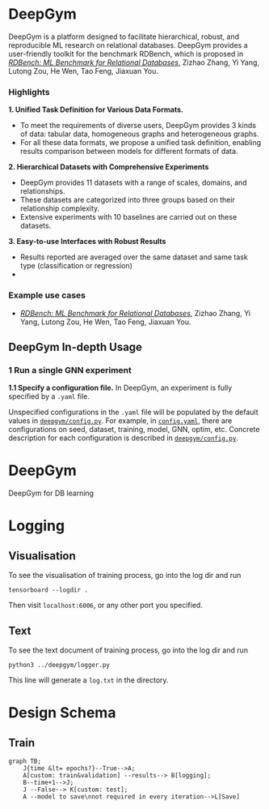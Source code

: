 # DeepGym
DeepGym is a platform designed to facilitate hierarchical, robust, and reproducible ML research on
relational databases.
DeepGym provides a user-friendly toolkit for the benchmark RDBench, which is proposed in *[RDBench: ML Benchmark for Relational Databases](tbf)*, Zizhao Zhang, Yi Yang, Lutong Zou, He Wen, Tao Feng, Jiaxuan You.


### Highlights

**1. Unified Task Definition for Various Data Formats.**
- To meet the requirements of diverse users, DeepGym provides 3  kinds of data: tabular data, homogeneous graphs and heterogeneous graphs.
- For all these data formats, we propose a unified task definition, enabling results comparison between models for different formats of data.

**2. Hierarchical Datasets with Comprehensive Experiments** 
- DeepGym provides 11 datasets with a range of scales, domains, and relationships. 
- These datasets are categorized into three groups based on their relationship complexity.
- Extensive experiments with 10 baselines are carried out on these datasets.

**3. Easy-to-use Interfaces with Robust Results** 
- Results reported are averaged over the same dataset and same task type (classification or regression)
- 

### Example use cases
- *[RDBench: ML Benchmark for Relational Databases](tbf)*, Zizhao Zhang, Yi Yang, Lutong Zou, He Wen, Tao Feng, Jiaxuan You.



## DeepGym In-depth Usage

### 1 Run a single GNN experiment
**1.1 Specify a configuration file.**
In DeepGym, an experiment is fully specified by a `.yaml` file.

Unspecified configurations in the `.yaml` file will be populated by the default values in 
[`deepgym/config.py`](deepgym/config.py).
For example, in [`config.yaml`](config.yaml), 
there are configurations on seed, dataset, training, model, GNN, optim, etc.
Concrete description for each configuration is described in 
[`deepgym/config.py`](deepgym/config.py).




# DeepGym

DeepGym for DB learning

# Logging
## Visualisation

To see the visualisation of training process, go into the log dir and run

```
tensorboard --logdir .
```
Then visit `localhost:6006`, or any other port you specified.
## Text
To see the text document of training process, go into the log dir and run

```
python3 ../deepgym/logger.py
```
This line will generate a `log.txt` in the directory.

# Design Schema
## Train

```mermaid
graph TB;
	J{time &lt= epochs?}--True-->A;
	A[custom: train&validation] --results--> B[logging];
	B--time+1-->J;
	J --False--> K[custom: test];
	A --model to save\nnot required in every iteration-->L[Save]
```
